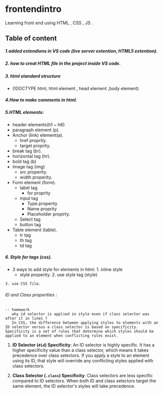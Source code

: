 # frontendintro
 Learning front end using HTML , CSS , JS .

## Table of content 
##### 1.added extendions in VS code (live server extention, HTML5 extention).
##### 2. how to creat HTML file in the project inside VS code.
##### 3. html standard structure
- (!DOCTYPE html, html element , head element ,body element)
##### 4.How to make comments in html.
##### 5.HTML elements:
 - header elements(h1 ~ h6)
 - paragraph element (p). 
 - Anchor (link) element(a).
    * href proprity.
    * target proprity.
 - break tag (br). 
 - horizontal tag (hr).
 - bold tag (b)
 - Image tag (img)
    * src properity.
    * width properity. 
 - Form element (form).
    * label tag
      - for proprity
    * input tag
      - Type properity 
      -  Name proprity 
      - Placeholder propirty.
    * Select tag
    * button tag
 - Table element (table). 
    * tr tag 
    * th tag 
    * td tag
##### 6. Style for tags (css).
  *  3 ways to add style for elements in html:
    1. inline style
       * style properity.
    2.  use style tag (style)

    3. use CSS file.
  ###### ID and Class properities  :
    -- homework 
       why id selector is applied in style even if class selector was after it in lines ?
       In CSS, the difference between applying styles to elements with an ID selector versus a class selector is based on specificity. Specificity is a set of rules that determine which styles should be applied to an element when conflicting rules exist.

1. **ID Selector (`#id`) Specificity**: An ID selector is highly specific. It has a higher specificity value than a class selector, which means it takes precedence over class selectors. If you apply a style to an element using its ID, that style will override any conflicting styles applied with class selectors.

2. **Class Selector (`.class`) Specificity**: Class selectors are less specific compared to ID selectors. When both ID and class selectors target the same element, the ID selector's styles will take precedence.






